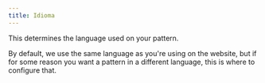 ```yaml
---
title: Idioma
---
```


This determines the language used on your pattern.

By default, we use the same language as you're using on the website, but if for some reason you want a pattern in a different language, this is where to configure that.
